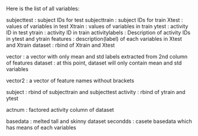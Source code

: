 Here is the list of all variables:

subjecttest : subject IDs for test
subjecttrain : subject IDs for train
Xtest : values of variables in test
Xtrain : values of variables in train
ytest : activity ID in test
ytrain : activity ID in train
activitylabels : Description of activity IDs in ytest and ytrain
features : description(label) of each variables in Xtest and Xtrain
dataset : rbind of Xtrain and Xtest

vector : a vector with only mean and std labels extracted from 2nd column of features
dataset : at this point, dataset will only contain mean and std variables

vector2 : a vector of feature names without brackets

subject : rbind of subjecttrain and subjecttest
activity : rbind of ytrain and ytest

actnum : factored activity column of dataset

basedata : melted tall and skinny dataset
secondds : casete basedata which has means of each variables